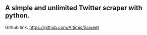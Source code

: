 ## A simple and unlimited Twitter scraper with python.

Github link: https://github.com/Altimis/Scweet
